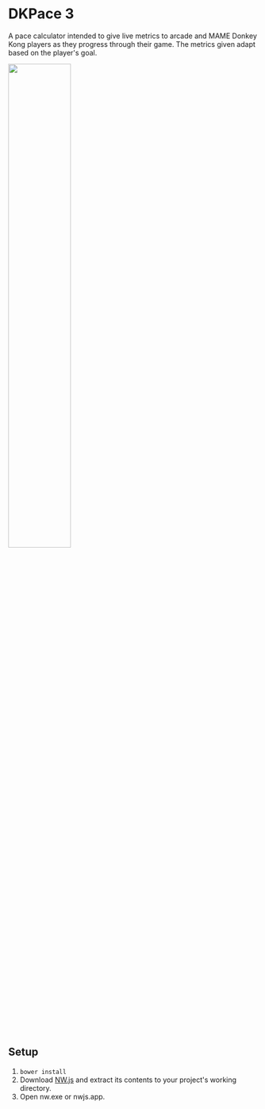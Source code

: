 # DKPace 3

A pace calculator intended to give live metrics to arcade and MAME Donkey Kong players as they progress through their game.  The metrics given adapt based on the player's goal.

<img src="http://i.imgur.com/hVCWATa.png" width="50%" height="50%">

## Setup
1. `bower install`
2. Download [NW.js](http://nwjs.io/) and extract its contents to your project's working directory.
3. Open nw.exe or nwjs.app.